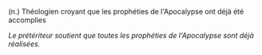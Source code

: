 (n.) Théologien croyant que les prophéties de l'Apocalypse ont déjà été accomplies

*Le prétériteur soutient que toutes les prophéties de l'Apocalypse sont déjà réalisées.*